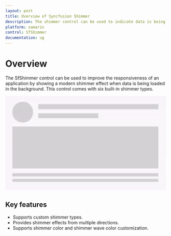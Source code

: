 ```yaml
---
layout: post
title: Overview of Syncfusion Shimmer
description: The shimmer control can be used to indicate data is being loaded in the background.
platform: xamarin
control: SfShimmer
documentation: ug
---
```


# Overview

The SfShimmer control can be used to improve the responsiveness of an application by showing a modern shimmer effect when data is being loaded in the background. This control comes with six built-in shimmer types.

![The shimmer control for Xamarin.Forms](Overview_images/Shimmer_Syncfusion.gif)

## Key features

* Supports custom shimmer types.
* Provides shimmer effects from multiple directions.
* Supports shimmer color and shimmer wave color customization.

